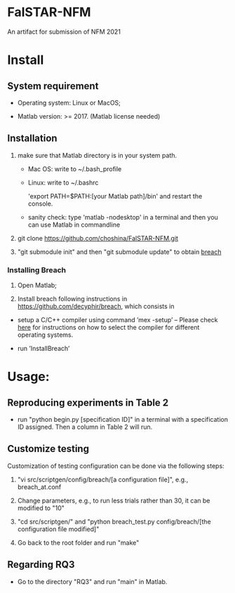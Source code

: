 # FalSTAR-NFM
An artifact for submission of NFM 2021


# Install
## System requirement

- Operating system: Linux or MacOS;

- Matlab version: >= 2017. (Matlab license needed)


## Installation
1. make sure that Matlab directory is in your system path.

	- Mac OS:  write to ~/.bash_profile

	- Linux:  write to ~/.bashrc

		'export PATH=$PATH:[your Matlab path]/bin' and restart the console.

	- sanity check: type 'matlab -nodesktop' in a terminal and then you can use Matlab in commandline

2. git clone https://github.com/choshina/FalSTAR-NFM.git

3. "git submodule init" and then "git submodule update" to obtain [breach](https://github.com/decyphir/breach)

### Installing Breach

1. Open Matlab;

2. Install breach following instructions in https://github.com/decyphir/breach, which consists in

- setup a C/C++ compiler using command ’mex -setup’
– Please check [here](https://www.mathworks.com/help/matlab/matlab_external/changing-default-compiler.html) for instructions on how to select the compiler for different operating systems.

- run ’InstallBreach’

# Usage:
## Reproducing experiments in Table 2

- run "python begin.py [specification ID]" in a terminal with a specification ID assigned. Then a column in Table 2 will run. 

## Customize testing

Customization of testing configuration can be done via the following steps:

1. "vi src/scriptgen/config/breach/[a configuration file]", e.g., breach_at.conf 

2. Change parameters, e.g., to run less trials rather than 30, it can be modified to "10"

3. "cd src/scriptgen/" and "python breach_test.py config/breach/[the configuration file modified]"

4. Go back to the root folder and run "make"

## Regarding RQ3

- Go to the directory "RQ3" and run "main" in Matlab. 
